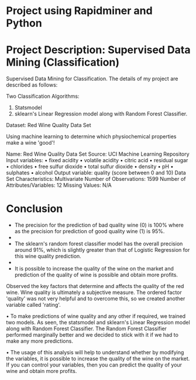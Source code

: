 # Project using Rapidminer and Python 

# Project Description: Supervised Data Mining (Classification)

Supervised Data Mining for Classification. The details of my project are described as follows:

Two Classification Algorithms:

1.	Statsmodel 
2.	sklearn's Linear Regression model along with Random Forest Classifier. 

Dataset: Red Wine Quality Data Set

Using machine learning to determine which physiochemical properties make a wine 'good'!

Name: Red Wine Quality Data Set
Source: UCI Machine Learning Repository
Input variables:
•	fixed acidity
•	volatile acidity
•	citric acid
•	residual sugar
•	chlorides
•	free sulfur dioxide
•	total sulfur dioxide
•	density
•	pH
•	sulphates
•	alcohol
Output variable: quality (score between 0 and 10)
Data Set Characteristics: Multivariate
Number of Observations: 1599
Number of Attributes/Variables: 12
Missing Values: N/A

# Conclusion


- The precision for the prediction of bad quality wine (0) is 100% where as the precision for prediction of good quality wine (1) is 95%.
- 
- The sklearn's random forest classifier model has the overall precision around 91%, which is slightly greater than that of Logistic Regression for this wine quality prediction.
- 
- It is possible to increase the quality of the wine on the market and prediction of the quality of wine is possible and obtain more profits.




Observed the key factors that determine and affects the quality of the red wine. Wine quality is ultimately a subjective measure. 
The ordered factor 'quality' was not very helpful and to overcome this, so we created another variable called 'rating'.

•	To make predictions of wine quality and any other if required, we trained two models. As seen, the statsmodel and sklearn's Linear Regression model 
along with Random Forest Classifier. The Random Forest Classifier performed marginally better and we decided to stick with it if we had to make any more predictions.

•	The usage of this analysis will help to understand whether by modifying the variables, it is possible to increase the quality of the wine on the market. 
If you can control your variables, then you can predict the quality of your wine and obtain more profits.
